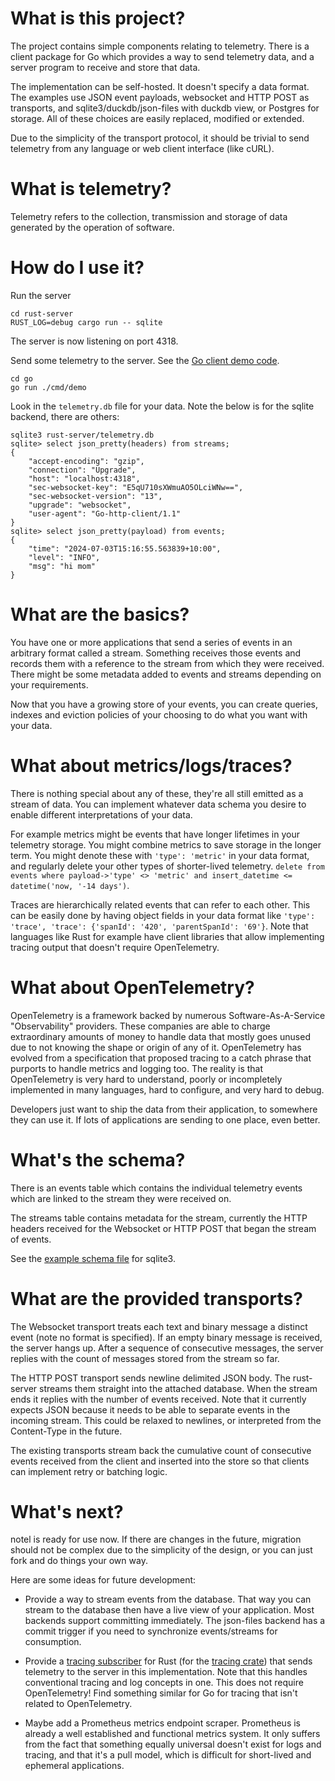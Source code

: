 # What is this project?

The project contains simple components relating to telemetry. There is a client package for Go which provides a way to send telemetry data, and a server program to receive and store that data.

The implementation can be self-hosted. It doesn't specify a data format. The examples use JSON event payloads, websocket and HTTP POST as transports, and sqlite3/duckdb/json-files with duckdb view, or Postgres for storage. All of these choices are easily replaced, modified or extended.

Due to the simplicity of the transport protocol, it should be trivial to send telemetry from any language or web client interface (like cURL).

# What is telemetry?

Telemetry refers to the collection, transmission and storage of data generated by the operation of software.

# How do I use it?

Run the server

    cd rust-server
    RUST_LOG=debug cargo run -- sqlite

The server is now listening on port 4318.

Send some telemetry to the server. See the [Go client demo code](go/cmd/demo/main.go).

    cd go
    go run ./cmd/demo

Look in the `telemetry.db` file for your data. Note the below is for the sqlite backend, there are others:

    sqlite3 rust-server/telemetry.db
    sqlite> select json_pretty(headers) from streams;
    {
        "accept-encoding": "gzip",
        "connection": "Upgrade",
        "host": "localhost:4318",
        "sec-websocket-key": "E5qU710sXWmuAO5OLciWNw==",
        "sec-websocket-version": "13",
        "upgrade": "websocket",
        "user-agent": "Go-http-client/1.1"
    }
    sqlite> select json_pretty(payload) from events;
    {
        "time": "2024-07-03T15:16:55.563839+10:00",
        "level": "INFO",
        "msg": "hi mom"
    }

# What are the basics?

You have one or more applications that send a series of events in an arbitrary format called a stream. Something receives those events and records them with a reference to the stream from which they were received. There might be some metadata added to events and streams depending on your requirements.

Now that you have a growing store of your events, you can create queries, indexes and eviction policies of your choosing to do what you want with your data.

# What about metrics/logs/traces?

There is nothing special about any of these, they're all still emitted as a stream of data. You can implement whatever data schema you desire to enable different interpretations of your data.

For example metrics might be events that have longer lifetimes in your telemetry storage. You might combine metrics to save storage in the longer term. You might denote these with `'type': 'metric'` in your data format, and regularly delete your other types of shorter-lived telemetry. `delete from events where payload->'type' <> 'metric' and insert_datetime <= datetime('now, '-14 days')`.

Traces are hierarchically related events that can refer to each other. This can be easily done by having object fields in your data format like `'type': 'trace', 'trace': {'spanId': '420', 'parentSpanId': '69'}`. Note that languages like Rust for example have client libraries that allow implementing tracing output that doesn't require OpenTelemetry.

# What about OpenTelemetry?

OpenTelemetry is a framework backed by numerous Software-As-A-Service "Observability" providers. These companies are able to charge extraordinary amounts of money to handle data that mostly goes unused due to not knowing the shape or origin of any of it. OpenTelemetry has evolved from a specification that proposed tracing to a catch phrase that purports to handle metrics and logging too. The reality is that OpenTelemetry is very hard to understand, poorly or incompletely implemented in many languages, hard to configure, and very hard to debug.

Developers just want to ship the data from their application, to somewhere they can use it. If lots of applications are sending to one place, even better.

# What's the schema?

There is an events table which contains the individual telemetry events which are linked to the stream they were received on.

The streams table contains metadata for the stream, currently the HTTP headers received for the Websocket or HTTP POST that began the stream of events.

See the [example schema file](rust-server/proposed-schema.sql) for sqlite3.

# What are the provided transports?

The Websocket transport treats each text and binary message a distinct event (note no format is specified). If an empty binary message is received, the server hangs up. After a sequence of consecutive messages, the server replies with the count of messages stored from the stream so far.

The HTTP POST transport sends newline delimited JSON body. The rust-server streams them straight into the attached database. When the stream ends it replies with the number of events received. Note that it currently expects JSON because it needs to be able to separate events in the incoming stream. This could be relaxed to newlines, or interpreted from the Content-Type in the future.

The existing transports stream back the cumulative count of consecutive events received from the client and inserted into the store so that clients can implement retry or batching logic.

# What's next?

notel is ready for use now. If there are changes in the future, migration should not be complex due to the simplicity of the design, or you can just fork and do things your own way.

Here are some ideas for future development:

- Provide a way to stream events from the database. That way you can stream to the database then have a live view of your application. Most backends support committing immediately. The json-files backend has a commit trigger if you need to synchronize events/streams for consumption.

- Provide a [tracing subscriber](https://tracing.rs/tracing_subscriber/index.html) for Rust (for the [tracing crate](https://tracing.rs/tracing/)) that sends telemetry to the server in this implementation. Note that this handles conventional tracing and log concepts in one. This does not require OpenTelemetry! Find something similar for Go for tracing that isn't related to OpenTelemetry.

- Maybe add a Prometheus metrics endpoint scraper. Prometheus is already a well established and functional metrics system. It only suffers from the fact that something equally universal doesn't exist for logs and tracing, and that it's a pull model, which is difficult for short-lived and ephemeral applications.
